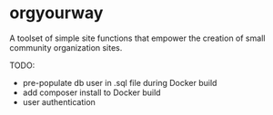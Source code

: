 # orgyourway
A toolset of simple site functions that empower the creation of small community organization sites.

TODO:
- pre-populate db user in .sql file during Docker build
- add composer install to Docker build
- user authentication